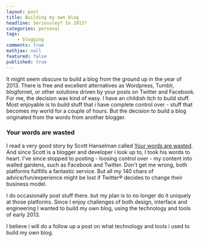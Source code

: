 ```yaml
---
layout: post
title: Building my own blog
headline: Seriosuley? In 2013?
categories: personal
tags: 
	- blogging
comments: true
mathjax: null
featured: false
published: true
---
```

It might seem obscure to build a blog from the ground up in the year of 2013. There is free and excellent alternatives as Wordpress, Tumblr, blogfornet, or other solutions driven by your posts on Twitter and Facebook. For me, the decision was kind of easy. I have an childish itch to build stuff. Most enjoyable is to build stuff that i have complete control over - stuff that becomes my world for a couple of hours. But the decision to build a blog originated from the words from another blogger.

### Your words are wasted  ###

I read a very good story by Scott Hanselman called [Your words are wasted](http://www.hanselman.com/blog/YourWordsAreWasted.aspx). And since Scott is a blogger and developer i look up to, I took his words to heart. I've since stopped to posting - loosing control over - my content into walled gardens, such as Facebook and Twitter. Don't get me wrong, both platforms fullfills a fantastic service. But all my 140 chars of advice/fun/experience might be lost if Twitter® decides to change their business model.

I do occasionally post stuff there. but my plan is to no longer do it uniquely at those platforms. Since I enjoy challenges of both design, interface and engineering I wanted to build my own blog, using the technology and tools of early 2013.

I believe i will do a follow up a post on what technology and tools i used to build my own blog.
